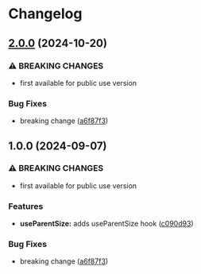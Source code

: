 # Changelog

## [2.0.0](https://github.com/laverve/ui-toolbox/compare/use-parent-size-v1.0.0...use-parent-size-v2.0.0) (2024-10-20)


### ⚠ BREAKING CHANGES

* first available for public use version

### Bug Fixes

* breaking change ([a6f87f3](https://github.com/laverve/ui-toolbox/commit/a6f87f3a879e45a59b48a66b2a5de57217642fb7))

## 1.0.0 (2024-09-07)


### ⚠ BREAKING CHANGES

* first available for public use version

### Features

* **useParentSize:** adds useParentSize hook ([c090d93](https://github.com/laverve/ui-toolbox/commit/c090d93329cd8110fb29807c317e9eed001b3a25))


### Bug Fixes

* breaking change ([a6f87f3](https://github.com/laverve/ui-toolbox/commit/a6f87f3a879e45a59b48a66b2a5de57217642fb7))
